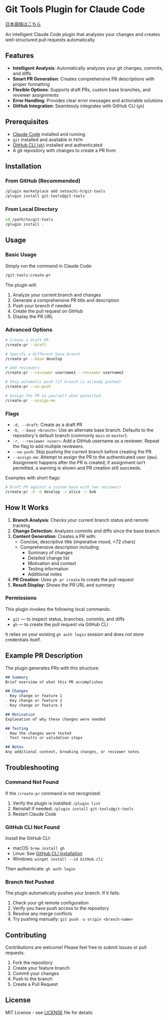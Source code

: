 # Git Tools Plugin for Claude Code

[日本語版はこちら](README.ja.md)

An intelligent Claude Code plugin that analyzes your changes and creates well-structured pull requests automatically.

## Features

- **Intelligent Analysis**: Automatically analyzes your git changes, commits, and diffs
- **Smart PR Generation**: Creates comprehensive PR descriptions with proper formatting
- **Flexible Options**: Supports draft PRs, custom base branches, and reviewer assignments
- **Error Handling**: Provides clear error messages and actionable solutions
- **GitHub Integration**: Seamlessly integrates with GitHub CLI (`gh`)

## Prerequisites

- [Claude Code](https://claude.ai/download) installed and running
- `git` installed and available in `PATH`
- [GitHub CLI (`gh`)](https://cli.github.com/) installed and authenticated
- A git repository with changes to create a PR from

## Installation

### From GitHub (Recommended)

```bash
/plugin marketplace add setouchi-h/git-tools
/plugin install git-tools@git-tools
```

### From Local Directory

```bash
cd /path/to/git-tools
/plugin install .
```

## Usage

### Basic Usage

Simply run the command in Claude Code:

```bash
/git-tools:create-pr
```

The plugin will:
1. Analyze your current branch and changes
2. Generate a comprehensive PR title and description
3. Push your branch if needed
4. Create the pull request on GitHub
5. Display the PR URL

### Advanced Options

```bash
# Create a draft PR
/create-pr --draft

# Specify a different base branch
/create-pr --base develop

# Add reviewers
/create-pr --reviewer username1 --reviewer username2

# Skip automatic push (if branch is already pushed)
/create-pr --no-push

# Assign the PR to yourself when permitted
/create-pr --assign-me
```

### Flags

- `-d, --draft`: Create as a draft PR
- `-b, --base <branch>`: Use an alternate base branch. Defaults to the repository's default branch (commonly `main` or `master`).
- `-r, --reviewer <user>`: Add a GitHub username as a reviewer. Repeat the flag to add multiple reviewers.
- `--no-push`: Skip pushing the current branch before creating the PR.
- `--assign-me`: Attempt to assign the PR to the authenticated user (`@me`). Assignment happens after the PR is created; if assignment isn’t permitted, a warning is shown and PR creation still succeeds.

Examples with short flags:

```bash
# Draft PR against a custom base with two reviewers
/create-pr -d -b develop -r alice -r bob
```

## How It Works

1. **Branch Analysis**: Checks your current branch status and remote tracking
2. **Change Detection**: Analyzes commits and diffs since the base branch
3. **Content Generation**: Creates a PR with:
   - Concise, descriptive title (imperative mood, <72 chars)
   - Comprehensive description including:
     - Summary of changes
     - Detailed change list
     - Motivation and context
     - Testing information
     - Additional notes
4. **PR Creation**: Uses `gh pr create` to create the pull request
5. **Result Display**: Shows the PR URL and summary

### Permissions

This plugin invokes the following local commands:

- `git` — to inspect status, branches, commits, and diffs
- `gh` — to create the pull request via GitHub CLI

It relies on your existing `gh auth login` session and does not store credentials itself.

## Example PR Description

The plugin generates PRs with this structure:

```markdown
## Summary
Brief overview of what this PR accomplishes

## Changes
- Key change or feature 1
- Key change or feature 2
- Key change or feature 3

## Motivation
Explanation of why these changes were needed

## Testing
- How the changes were tested
- Test results or validation steps

## Notes
Any additional context, breaking changes, or reviewer notes
```

## Troubleshooting

### Command Not Found

If the `/create-pr` command is not recognized:
1. Verify the plugin is installed: `/plugin list`
2. Reinstall if needed: `/plugin install git-tools@git-tools`
3. Restart Claude Code

### GitHub CLI Not Found

Install the GitHub CLI:
- macOS: `brew install gh`
- Linux: See [GitHub CLI installation](https://github.com/cli/cli#installation)
- Windows: `winget install --id GitHub.cli`

Then authenticate: `gh auth login`

### Branch Not Pushed

The plugin automatically pushes your branch. If it fails:
1. Check your git remote configuration
2. Verify you have push access to the repository
3. Resolve any merge conflicts
4. Try pushing manually: `git push -u origin <branch-name>`

## Contributing

Contributions are welcome! Please feel free to submit issues or pull requests.

1. Fork the repository
2. Create your feature branch
3. Commit your changes
4. Push to the branch
5. Create a Pull Request

## License

MIT License - see [LICENSE](LICENSE) file for details
